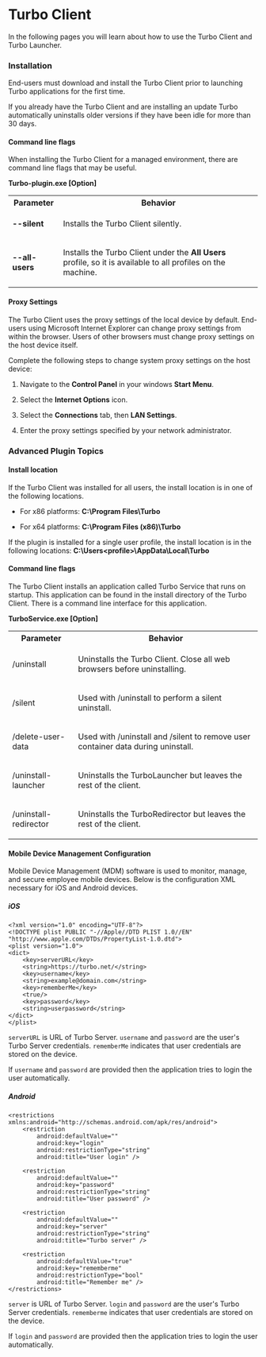 # Turbo Client

In the following pages you will learn about how to use the Turbo Client and Turbo Launcher.

### Installation

End-users must download and install the Turbo Client prior to launching Turbo applications for the first time.

If you already have the Turbo Client and are installing an update Turbo automatically uninstalls older versions if they have been idle for more than 30 days. 

#### Command line flags

When installing the Turbo Client for a managed environment, there are command line flags that may be useful.

**Turbo-plugin.exe [Option]**

<table>
      <tr>
         <th>Parameter</th>
         <th>Behavior</th>
      </tr>
      <tr>
         <td>
            <p> <strong>--silent</strong> </p>
         </td>
         <td>
            <p> Installs the Turbo Client silently. </p>
         </td>
      </tr>
      <tr>
         <td>
            <p> <strong>--all-users</strong> </p>
         </td>
         <td>
            <p> Installs the Turbo Client under the <strong>All Users</strong> profile, so it is available to all profiles on the machine.</p>
         </td>
      </tr>
</table>

#### Proxy Settings

The Turbo Client uses the proxy settings of the local device by default. End-users using Microsoft Internet Explorer can change proxy settings from within the browser. Users of other browsers must change proxy settings on the host device itself.

Complete the following steps to change system proxy settings on the host device:

1. Navigate to the **Control Panel** in your windows **Start Menu**.

2. Select the **Internet Options** icon.

3. Select the **Connections** tab, then **LAN Settings**.

4. Enter the proxy settings specified by your network administrator.

### Advanced Plugin Topics

#### Install location

If the Turbo Client was installed for all users, the install location is in one of the following locations.

- For x86 platforms: **C:\Program Files\Turbo**

- For x64 platforms: **C:\Program Files (x86)\Turbo**

If the plugin is installed for a single user profile, the install location is in the following locations: **C:\Users\<profile>\AppData\Local\Turbo**

#### Command line flags

The Turbo Client installs an application called Turbo Service that runs on startup. This application can be found in the install directory of the Turbo Client. There is a command line interface for this application.

**TurboService.exe [Option]**

<table>
      <tr>
         <th>Parameter</th>
         <th>Behavior</th>
      </tr>
      <tr>
         <td>
            <p>/uninstall</p>
         </td>
         <td>
            <p>Uninstalls the Turbo Client. Close all web browsers before uninstalling.</p>
         </td>
      </tr>
      <tr>
         <td>
            <p>/silent</p>
         </td>
         <td>
            <p>Used with /uninstall to perform a silent uninstall.</p>
         </td>
      </tr>
      <tr>
         <td>
            <p>/delete-user-data</p>
         </td>
         <td>
            <p>Used with /uninstall and /silent to remove user container data during uninstall.</p>
         </td>
      </tr>
      <tr>
         <td>
            <p>/uninstall-launcher</p>
         </td>
         <td>
            <p>Uninstalls the TurboLauncher but leaves the rest of the client.</p>
         </td>
      </tr>
      <tr>
         <td>
            <p>/uninstall-redirector</p>
         </td>
         <td>
            <p>Uninstalls the TurboRedirector but leaves the rest of the client.</p>
         </td>
      </tr>
</table>

#### Mobile Device Management Configuration

Mobile Device Management (MDM) software is used to monitor, manage, and secure employee mobile devices. Below is the configuration XML necessary for iOS and Android devices.

##### iOS

```
<?xml version="1.0" encoding="UTF-8"?>
<!DOCTYPE plist PUBLIC "-//Apple//DTD PLIST 1.0//EN" "http://www.apple.com/DTDs/PropertyList-1.0.dtd">
<plist version="1.0">
<dict>
    <key>serverURL</key>
    <string>https://turbo.net/</string>
    <key>username</key>
    <string>example@domain.com</string>
    <key>rememberMe</key>
    <true/>
    <key>password</key>
    <string>userpassword</string>
</dict>
</plist>
```

`serverURL` is URL of Turbo Server. 
`username` and `password` are the user's Turbo Server credentials.
`rememberMe` indicates that user credentials are stored on the device.

If `username` and `password` are provided then the application tries to login the user automatically.

##### Android

```
<restrictions xmlns:android="http://schemas.android.com/apk/res/android">
    <restriction
        android:defaultValue=""
        android:key="login"
        android:restrictionType="string"
        android:title="User login" />

    <restriction
        android:defaultValue=""
        android:key="password"
        android:restrictionType="string"
        android:title="User password" />

    <restriction
        android:defaultValue=""
        android:key="server"
        android:restrictionType="string"
        android:title="Turbo server" />

    <restriction
        android:defaultValue="true"
        android:key="rememberme"
        android:restrictionType="bool"
        android:title="Remember me" />
</restrictions>
```

`server` is URL of Turbo Server. 
`login` and `password` are the user's Turbo Server credentials.
`rememberme` indicates that user credentials are stored on the device.

If `login` and `password` are provided then the application tries to login the user automatically.

